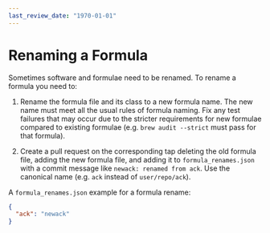 ```yaml
---
last_review_date: "1970-01-01"
---
```


# Renaming a Formula

Sometimes software and formulae need to be renamed. To rename a formula you need to:

1. Rename the formula file and its class to a new formula name. The new name must meet all the usual rules of formula naming. Fix any test failures that may occur due to the stricter requirements for new formulae compared to existing formulae (e.g. `brew audit --strict` must pass for that formula).

2. Create a pull request on the corresponding tap deleting the old formula file, adding the new formula file, and adding it to `formula_renames.json` with a commit message like `newack: renamed from ack`. Use the canonical name (e.g. `ack` instead of `user/repo/ack`).

A `formula_renames.json` example for a formula rename:

```json
{
  "ack": "newack"
}
```
